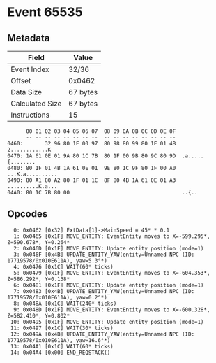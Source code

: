 # Event 65535

## Metadata

| Field           | Value    |
|-----------------|----------|
| Event Index     | 32/36    |
| Offset          | 0x0462   |
| Data Size       | 67 bytes |
| Calculated Size | 67 bytes |
| Instructions    | 15       |

```
      00 01 02 03 04 05 06 07  08 09 0A 0B 0C 0D 0E 0F
      -- -- -- -- -- -- -- --  -- -- -- -- -- -- -- --
0460:       32 96 80 1F 00 97  80 98 80 99 80 1F 01 4B    2............K
0470: 1A 61 0E 01 9A 80 1C 7B  80 1F 00 9B 80 9C 80 9D  .a.....{........
0480: 80 1F 01 4B 1A 61 0E 01  9E 80 1C 9F 80 1F 00 A0  ...K.a..........
0490: 80 A1 80 A2 80 1F 01 1C  8F 80 4B 1A 61 0E 01 A3  ..........K.a...
04A0: 80 1C 7B 80 00                                    ..{..           
```

## Opcodes

```
  0: 0x0462 [0x32] ExtData[1]->MainSpeed = 45* * 0.1
  1: 0x0465 [0x1F] MOVE_ENTITY: EventEntity moves to X=-599.295*, Z=590.678*, Y=0.264*
  2: 0x046D [0x1F] MOVE_ENTITY: Update entity position (mode=1)
  3: 0x046F [0x4B] UPDATE_ENTITY_YAW(entity=Unnamed NPC (ID: 17719578/0x010E611A), yaw=5.3°*)
  4: 0x0476 [0x1C] WAIT(60* ticks)
  5: 0x0479 [0x1F] MOVE_ENTITY: EventEntity moves to X=-604.353*, Z=586.292*, Y=0.138*
  6: 0x0481 [0x1F] MOVE_ENTITY: Update entity position (mode=1)
  7: 0x0483 [0x4B] UPDATE_ENTITY_YAW(entity=Unnamed NPC (ID: 17719578/0x010E611A), yaw=0.2°*)
  8: 0x048A [0x1C] WAIT(240* ticks)
  9: 0x048D [0x1F] MOVE_ENTITY: EventEntity moves to X=-600.328*, Z=582.410*, Y=0.802*
 10: 0x0495 [0x1F] MOVE_ENTITY: Update entity position (mode=1)
 11: 0x0497 [0x1C] WAIT(30* ticks)
 12: 0x049A [0x4B] UPDATE_ENTITY_YAW(entity=Unnamed NPC (ID: 17719578/0x010E611A), yaw=16.6°*)
 13: 0x04A1 [0x1C] WAIT(60* ticks)
 14: 0x04A4 [0x00] END_REQSTACK()
```

